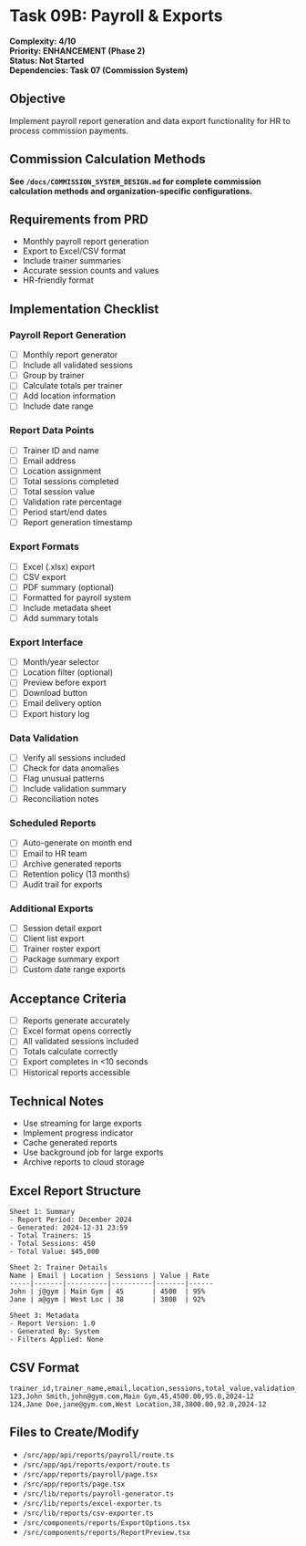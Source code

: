 # Task 09B: Payroll & Exports

**Complexity: 4/10**  
**Priority: ENHANCEMENT (Phase 2)**  
**Status: Not Started**  
**Dependencies: Task 07 (Commission System)**

## Objective
Implement payroll report generation and data export functionality for HR to process commission payments.

## Commission Calculation Methods
**See `/docs/COMMISSION_SYSTEM_DESIGN.md` for complete commission calculation methods and organization-specific configurations.**

## Requirements from PRD
- Monthly payroll report generation
- Export to Excel/CSV format
- Include trainer summaries
- Accurate session counts and values
- HR-friendly format

## Implementation Checklist

### Payroll Report Generation
- [ ] Monthly report generator
- [ ] Include all validated sessions
- [ ] Group by trainer
- [ ] Calculate totals per trainer
- [ ] Add location information
- [ ] Include date range

### Report Data Points
- [ ] Trainer ID and name
- [ ] Email address
- [ ] Location assignment
- [ ] Total sessions completed
- [ ] Total session value
- [ ] Validation rate percentage
- [ ] Period start/end dates
- [ ] Report generation timestamp

### Export Formats
- [ ] Excel (.xlsx) export
- [ ] CSV export
- [ ] PDF summary (optional)
- [ ] Formatted for payroll system
- [ ] Include metadata sheet
- [ ] Add summary totals

### Export Interface
- [ ] Month/year selector
- [ ] Location filter (optional)
- [ ] Preview before export
- [ ] Download button
- [ ] Email delivery option
- [ ] Export history log

### Data Validation
- [ ] Verify all sessions included
- [ ] Check for data anomalies
- [ ] Flag unusual patterns
- [ ] Include validation summary
- [ ] Reconciliation notes

### Scheduled Reports
- [ ] Auto-generate on month end
- [ ] Email to HR team
- [ ] Archive generated reports
- [ ] Retention policy (13 months)
- [ ] Audit trail for exports

### Additional Exports
- [ ] Session detail export
- [ ] Client list export
- [ ] Trainer roster export
- [ ] Package summary export
- [ ] Custom date range exports

## Acceptance Criteria
- [ ] Reports generate accurately
- [ ] Excel format opens correctly
- [ ] All validated sessions included
- [ ] Totals calculate correctly
- [ ] Export completes in <10 seconds
- [ ] Historical reports accessible

## Technical Notes
- Use streaming for large exports
- Implement progress indicator
- Cache generated reports
- Use background job for large exports
- Archive reports to cloud storage

## Excel Report Structure
```
Sheet 1: Summary
- Report Period: December 2024
- Generated: 2024-12-31 23:59
- Total Trainers: 15
- Total Sessions: 450
- Total Value: $45,000

Sheet 2: Trainer Details
Name | Email | Location | Sessions | Value | Rate
-----|-------|----------|----------|-------|------
John | j@gym | Main Gym | 45       | 4500  | 95%
Jane | a@gym | West Loc | 38       | 3800  | 92%

Sheet 3: Metadata
- Report Version: 1.0
- Generated By: System
- Filters Applied: None
```

## CSV Format
```csv
trainer_id,trainer_name,email,location,sessions,total_value,validation_rate,period
123,John Smith,john@gym.com,Main Gym,45,4500.00,95.0,2024-12
124,Jane Doe,jane@gym.com,West Location,38,3800.00,92.0,2024-12
```

## Files to Create/Modify
- `/src/app/api/reports/payroll/route.ts`
- `/src/app/api/reports/export/route.ts`
- `/src/app/reports/payroll/page.tsx`
- `/src/app/reports/page.tsx`
- `/src/lib/reports/payroll-generator.ts`
- `/src/lib/reports/excel-exporter.ts`
- `/src/lib/reports/csv-exporter.ts`
- `/src/components/reports/ExportOptions.tsx`
- `/src/components/reports/ReportPreview.tsx`